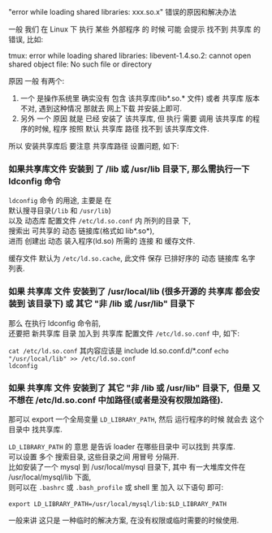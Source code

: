 "error while loading shared libraries: xxx.so.x" 错误的原因和解决办法  

一般 我们 在 Linux 下 执行 某些 外部程序 的 时候 可能 会提示 找不到 共享库 的错误, 比如:  

tmux: error while loading shared libraries: libevent-1.4.so.2: cannot open shared object file: No such file or directory  


原因 一般 有两个:  
1. 一个 是操作系统里 确实没有 包含 该共享库(lib*.so.* 文件) 或者 共享库 版本 不对, 遇到这种情况 那就去 网上下载 并安装上即可.  
2. 另外 一个 原因 就是 已经 安装了 该共享库, 但 执行 需要 调用 该共享库 的程序的时候, 程序 按照 默认 共享库 路径 找不到 该共享库文件.  








所以 安装共享库后 要注意 共享库路径 设置问题, 如下:

### 如果共享库文件 安装到 了 /lib 或 /usr/lib 目录下, 那么需执行一下 ldconfig 命令

`ldconfig` 命令 的用途, 主要是 在  
默认搜寻目录(`/lib` 和 `/usr/lib`)  
以及 动态库 配置文件 `/etc/ld.so.conf` 内 所列的目录 下,   
搜索出 可共享的 动态 链接库(格式如 lib*.so*),   
进而 创建出 动态 装入程序(ld.so) 所需的 连接 和 缓存文件.   

缓存文件 默认为 `/etc/ld.so.cache`, 此文件 保存 已排好序的 动态 链接库 名字 列表.  













### 如果 共享库 文件 安装到了 /usr/local/lib (很多开源的 共享库 都会安装到 该目录下) 或 其它 "非 /lib 或 /usr/lib" 目录下

那么 在执行 ldconfig 命令前,   
还要把 新共享库 目录 加入到 共享库 配置文件 `/etc/ld.so.conf` 中, 如下:

`cat /etc/ld.so.conf`  其内容应该是 include ld.so.conf.d/*.conf
`echo "/usr/local/lib" >> /etc/ld.so.conf`  
`ldconfig`  








### 如果 共享库 文件 安装到了 其它 "非 /lib 或 /usr/lib" 目录下,  但是 又不想在 /etc/ld.so.conf 中加路径(或者是没有权限加路径).   

那可以 export 一个全局变量 `LD_LIBRARY_PATH`, 然后 运行程序的时候 就会去 这个目录中 找共享库.  

`LD_LIBRARY_PATH` 的 意思 是告诉 loader 在哪些目录中 可以找到 共享库.   
可以设置 多个 搜索目录, 这些目录之间 用冒号 分隔开.   
比如安装了一个 mysql 到 /usr/local/mysql 目录下, 其中 有一大堆库文件在 /usr/local/mysql/lib 下面,   
则可以在 `.bashrc` 或 `.bash_profile` 或 shell 里 加入 以下语句 即可:  

`export LD_LIBRARY_PATH=/usr/local/mysql/lib:$LD_LIBRARY_PATH`   

一般来讲 这只是 一种临时的解决方案, 在没有权限或临时需要的时候使用.